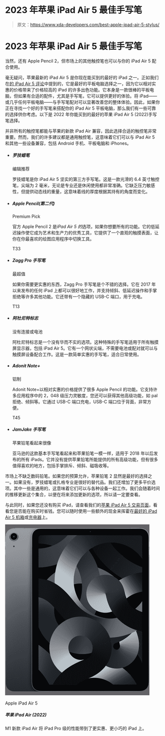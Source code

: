 # 2023 年苹果 iPad Air 5 最佳手写笔

> 原文：<https://www.xda-developers.com/best-apple-ipad-air-5-stylus/>

# 2023 年苹果 iPad Air 5 最佳手写笔

当然，还有 Apple Pencil 2，但市场上的其他触控笔也可以与你的 iPad Air 5 配合使用。

毫无疑问，苹果最新的 iPad Air 5 是你现在能买到的最好的 iPad 之一。正如我们在[的 iPad Air 5 评论](https://www.xda-developers.com/apple-ipad-air-5-review/)中提到的，它是最好的平板电脑选择之一，因为它以相对实惠的价格带来了价格较高的 iPad 的许多出色功能。它本身是一款很棒的平板电脑，但如果有合适的配件，尤其是手写笔，它可以提供更好的体验。将 iPad——或几乎任何平板电脑——与手写笔配对可以显著改善您的整体体验。因此，如果你正在寻找一个好的手写笔来搭配你的 iPad Air 5 平板电脑，那么我们有一些可靠的选择供你考虑。以下是 2022 年你能买到的最好的苹果 iPad Air 5 (2022)手写笔选择。

并非所有的触控笔都能与苹果的新款 iPad Air 兼容，因此选择合适的触控笔非常重要。然而，我们的许多建议都是通用触控笔，这意味着它们可以与 iPad Air 5 和其他一些设备兼容，包括 Android 手机、平板电脑和 iPhones。

*   ##### 罗技蜡笔

    编辑推荐

    罗技蜡笔是你 iPad Air 5 坚实的第三方手写笔。这是一款光滑的 6.4 英寸触控笔，尖端为 2 毫米，无论是专业还是休闲使用都非常准确。它缺乏压力敏感性，但提供动态线的重量，这意味着线的厚度根据其持有的角度而变化。

*   ##### Apple Pencil(第二代)

    Premium Pick

    官方 Apple Pencil 2 是*iPad Air 5 的*选项，如果你想要所有的功能。它的低延迟操作使它成为艺术和生产力的优秀工具，它提供了一个直观的触摸表面，让你在你最喜欢的绘图应用程序中切换工具。

    T33
*   ##### Zagg Pro 手写笔

    最超值

    如果你需要更实惠的东西，Zagg Pro 手写笔是个不错的选择。它在 2017 年以来发布的任何 iPad 上都可以很好地工作，并支持倾斜、低延迟操作和手掌拒绝等许多其他功能。它还带有一个隐藏的 USB-C 端口，用于充电。

    T13
*   ##### 阿杜尼特标志

    没有连接或电池

    阿杜尼特标志是一个没有华而不实的选项。这种特殊的手写笔适用于所有触摸屏显示器，包括 iPad Air 5。它有一个网状尖端，不需要电池或配对就可以与触摸屏设备配合工作。这是一款简单实惠的手写笔，适合日常使用。

*   ##### Adonit Note+

    铝制

    Adonit Note+以相对实惠的价格提供了很多 Apple Pencil 的功能。它支持许多应用程序中的 2，048 级压力灵敏度，您还可以获得其他高级功能，如 pal 拒绝、倾斜等。它通过 USB-C 端口充电，USB-C 端口位于背面，非常方便。

    T45
*   ##### JamJake 手写笔

    苹果铅笔看起来很像

    亚马逊的这款基本手写笔看起来和苹果铅笔一模一样，适用于 2018 年以后发布的所有 iPads。它并没有提供苹果铅笔所能提供的所有高级功能，但有很多值得喜欢的地方，包括手掌排斥、倾斜、磁吸收等。

市场上不缺乏数码铅笔。如果您的预算允许，苹果铅笔 2 显然是最好的选择之一。如果没有，罗技蜡笔或扎格专业是很好的替代品。我们还增加了更多平价选项。其中一些是通用的，这意味着它们可以与各种设备一起工作。我们会随着时间的推移更新这个集合，以便在将来添加更新的选项，所以请一定要查看。

与此同时，如果您还没有购买 iPad，请查看我们的[苹果 iPad Air 5 交易页面](https://www.xda-developers.com/best-apple-ipad-air-5-deals/)，看看您是否能在购买时省钱。您可以随时使用一些额外的现金来挥霍在[最好的 iPad Air 5 机箱](https://www.xda-developers.com/best-apple-ipad-air-5-cases/)或[充电器](https://www.xda-developers.com/best-apple-ipad-air-5-chargers/)上。

 <picture>![The iPad Air 5 offers the mighty M1 chip, Apple Pencil 2 compatibility, and iPadOS 16 support.](img/248f48af76002f10ee45fc51c1fd7ec6.png)</picture> 

Apple iPad Air 5

##### 苹果 iPad Air (2022)

M1 新款 iPad Air 将 iPad Pro 级的性能带到了更实惠、更小巧的 iPad 上。